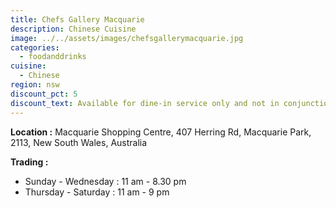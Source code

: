 ```yaml
---
title: Chefs Gallery Macquarie
description: Chinese Cuisine
image: ../../assets/images/chefsgallerymacquarie.jpg
categories:
  - foodanddrinks
cuisine:
  - Chinese
region: nsw
discount_pct: 5
discount_text: Available for dine-in service only and not in conjunction with any other offer.
---
```


**Location :** Macquarie Shopping Centre, 407 Herring Rd, Macquarie Park, 2113, New South Wales, Australia

**Trading :**

- Sunday - Wednesday : 11 am - 8.30 pm
- Thursday - Saturday : 11 am - 9 pm
